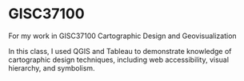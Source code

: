 # GISC37100
For my work in GISC37100 Cartographic Design and Geovisualization

In this class, I used QGIS and Tableau to demonstrate knowledge of cartographic design techniques, including web accessibility, visual hierarchy, and symbolism.
